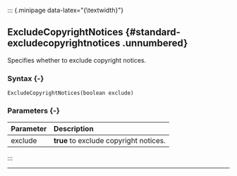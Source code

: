 ::: {.minipage data-latex="{\textwidth}"}
## ExcludeCopyrightNotices {#standard-excludecopyrightnotices .unnumbered}

Specifies whether to exclude copyright notices.

### Syntax {-}

```{sql}
ExcludeCopyrightNotices(boolean exclude)
```

### Parameters {-}

**Parameter** | **Description**
| :-- | :-- |
exclude | **true** to exclude copyright notices.
:::

***
